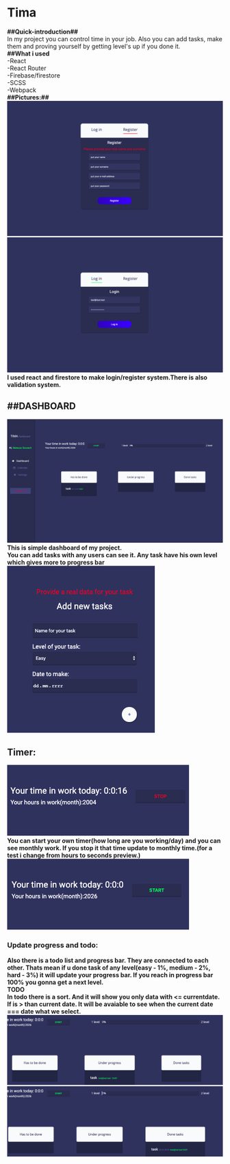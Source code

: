 # Tima
<b>##Quick-introduction##</b><br>
In my project you can control time in your job. Also you can add tasks, make them and proving yourself by getting level's up if you done it.
<br>
<b>##What i used</b> <br>
-React<br>
-React Router <br>
-Firebase/firestore<br>
-SCSS<br>
-Webpack<br>
<b>##Pictures:##<br>
<img src="tima-preview-photo/1.png" />
<img src="tima-preview-photo/2.png" />
I used react and firestore to make login/register system.There is also validation system.<br>
<h2>##DASHBOARD</h2>
<img src="tima-preview-photo/3.png" />
This is simple dashboard of my project.<br>
You can add tasks with any users can see it. Any task have his own level which gives more to progress bar
<img src="tima-preview-photo/4.png" />
<h2>Timer:</h2>
<img src="tima-preview-photo/5.png" /><br>
You can start your own timer(how long are you working/day) and you can see monthly work.
If you stop it that time update to monthly time.(for a test i change from hours to seconds preview.)
<img src="tima-preview-photo/6.png" />
<h3>Update progress and todo:</h3>
Also there is a todo list and progress bar. They are connected to each other. Thats mean if u done task of any level(easy - 1%, medium - 2%, hard - 3%) it will update your progress bar. If you reach in progress bar 100% you gonna get a next level.
<br> TODO
<br>
In todo there is a sort. And it will show you only data with <= currentdate. If is > than current date. It will be avaiable to see when the current date === date what we select.
<img src="tima-preview-photo/7.png" />
<img src="tima-preview-photo/8.png" />
